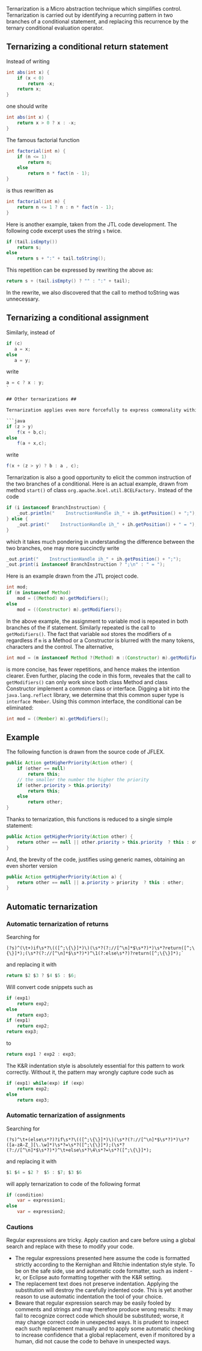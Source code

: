 Ternarization is a Micro abstraction technique which simplifies control. Ternarization is carried out by identifying a recurring pattern in two branches of a conditional statement, and replacing this recurrence by the ternary conditional evaluation operator.


## Ternarizing a conditional return statement ##

Instead of writing

```java
int abs(int x) {
    if (x < 0) 
        return -x;
    return x;
}
```

one should write

```java
int abs(int x) {
    return x > 0 ? x : -x;  
}
```



The famous factorial function

```java
int factorial(int n) {
    if (n <= 1)
        return n;
    else
        return n * fact(n - 1);
}
```

is thus rewritten as

```java
int factorial(int n) {
    return n <= 1 ? n : n * fact(n - 1);
}
```

Here is another example, taken from the JTL code development. The following code excerpt uses the string `s` twice.

```java
if (tail.isEmpty())
    return s;
else
    return s + ":" + tail.toString();
```

This repetition can be expressed by rewriting the above as:

```java
return s + (tail.isEmpty() ? "" : ":" + tail);
```

In the rewrite, we also discovered that the call to method toString was unnecessary.

## Ternarizing a conditional assignment ##

Similarly, instead of

```java
if (c)
   a = x;
else
   a = y;
```

write

```java
a = c ? x : y;
`

## Other ternarizations ##

Ternarization applies even more forcefully to express commonality within expressions and statements which occur at the two branches of a conditional. For example,

```java
if (z > y) 
    f(x + b,c);
else
    f(a + x,c);
```

write

```java
f(x + (z > y) ? b : a , c);
```

Ternarization is also a good opportunity to elicit the common instruction of the two branches of a conditional. Here is an actual example, drawn from method `start()` of class `org.apache.bcel.util.BCELFactory.` Instead of the code

```java
if (i instanceof BranchInstruction) {
    _out.println("    InstructionHandle ih_" + ih.getPosition() + ";");
} else {
    _out.print("    InstructionHandle ih_" + ih.getPosition() + " = ");
}
```

which it takes much pondering in understanding the difference between the two branches, one may more succinctly write

```java
_out.print("    InstructionHandle ih_" + ih.getPosition() + ";");
_out.print(i instanceof BranchInstruction ? ";\n" : " = ");
```

Here is an example drawn from the JTL project code.

```java
int mod;
if (m instanceof Method)
    mod = ((Method) m).getModifiers();
else
    mod = ((Constructor) m).getModifiers();
```

In the above example, the assignment to variable mod is repeated in both branches of the if statement. Similarly repeated is the call to `getModifiers()`. The fact that variable `mod` stores the modifiers of `m` regardless if `m` is a Method or a Constructor is blurred with the many tokens, characters and the control. The alternative,

```java
int mod = (m instanceof Method ?(Method) m :(Constructor) m).getModifiers();
```

is more concise, has fewer repetitions, and hence makes the intention clearer. Even further, placing the code in this form, reveales that the call to `getModifiers()` can only work since both class Method and class Constructor implement a common class or interface. Digging a bit into the `java.lang.reflect` library, we determine that this common super type is `interface Member`. Using this common interface, the conditional can be eliminated:

```java
int mod = ((Member) m).getModifiers();
```

## Example ##

The following function is drawn from the source code of JFLEX.

```java
public Action getHigherPriority(Action other) {
    if (other == null)
        return this;
    // the smaller the number the higher the priority
    if (other.priority > this.priority)
        return this;
    else
        return other;
}
```

Thanks to ternarization, this functions is reduced to a single simple statement:

```java
public Action getHigherPriority(Action other) {
    return other == null || other.priority > this.priority  ? this : other; 
}
```

And, the brevity of the code, justifies using generic names, obtaining an even shorter version

```java
public Action getHigherPriority(Action a) {
    return other == null || a.priority > priority  ? this : other; 
}
```

## Automatic ternarization ##

### Automatic ternarization of returns ###

Searching for

```
(?s)^(\t+)if\s*?\(([^;\{\}]*)\)(\s*?(?://[^\n]*$\s*?)*)\s*?return([^;\{\}]*);(\s*?(?://[^\n]*$\s*?)*)^\1(?:else\s*?)?return([^;\{\}]*);`
```

and replacing it with

```java
return $2 $3 ? $4 $5 : $6;
```

Will convert code snippets such as

```java
if (exp1) 
    return exp2;
else
    return exp3;
if (exp1) 
    return exp2;
return exp3;
```

to

```java
return exp1 ? exp2 : exp3;
```

The K&R indentation style is absolutely essential for this pattern to work correctly. Without it, the pattern may wrongly capture code such as

```java
if (exp1) while(exp) if (exp)
    return exp2;
else
    return exp3;
```

### Automatic ternarization of assignments ###

Searching for

```
(?s)^\t+(else\s*?)?if\s*?\(([^;\{\}]*)\)(\s*?(?://[^\n]*$\s*?)*)\s*?([a-zA-Z_][\.\w]*)\s*?=\s*?([^;\{\}]*);(\s*?(?://[^\n]*$\s*?)*)^\t+else\s*?\4\s*?=\s*?([^;\{\}]*);
```

and replacing it with

```java
$1 $4 = $2 ?  $5 : $7; $3 $6
```

will apply ternarization to code of the following format

```java
if (condition)
    var = expression1;
else
    var = expression2;
```

### Cautions ###

Regular expressions are tricky. Apply caution and care before using a global search and replace with these to modify your code.

* The regular expressions presented here assume the code is formatted strictly according to the Kernighan and Ritchie indentation style style. To be on the safe side, use and automatic code formatter, such as indent -kr, or Eclipse auto formatting together with the K&R setting.
* The replacement text does not preserve indentation. Applying the substitution will destroy the carefully indented code. This is yet another reason to use automatic indentation the tool of your choice.
* Beware that regular expression search may be easily fooled by comments and strings and may therefore produce wrong results: it may fail to recognize correct code which should be substituted; worse, it may change correct code in unexpected ways. It is prudent to inspect each such replacement manually and to apply some automatic checking to increase confidence that a global replacement, even if monitored by a human, did not cause the code to behave in unexpected ways.
